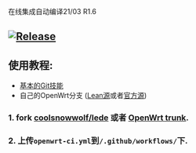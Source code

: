 在线集成自动编译21/03 R1.6

## [![Release](https://img.shields.io/github/release/KFERMercer/OpenWrt-CI?color=blue)](https://github.com/KFERMercer/OpenWrt-CI/releases)

## 使用教程:

- [基本的Git技能](https://www.liaoxuefeng.com/wiki/896043488029600)
- 自己的OpenWrt分支 ([Lean源](https://github.com/coolsnowwolf/lede)或者[官方源](https://github.com/openwrt/openwrt/))

### 1. fork [coolsnowwolf/lede](https://github.com/coolsnowwolf/lede) 或者 [OpenWrt trunk](https://github.com/openwrt/openwrt).

### 2. 上传`openwrt-ci.yml`到`/.github/workflows/`下.
